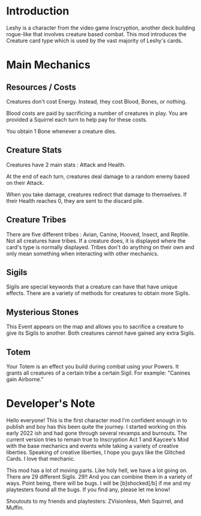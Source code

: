 # Introduction
Leshy is a character from the video game Inscryption, another deck building rogue-like that involves creature based combat. This mod introduces the Creature card type which is used by the vast majority of Leshy's cards.

# Main Mechanics
## Resources / Costs
Creatures don't cost Energy. Instead, they cost Blood, Bones, or nothing.

Blood costs are paid by sacrificing a number of creatures in play. You are provided a Squirrel each turn to help pay for these costs.

You obtain 1 Bone whenever a creature dies.

## Creature Stats
Creatures have 2 main stats : Attack and Health.

At the end of each turn, creatures deal damage to a random enemy based on their Attack.

When you take damage, creatures redirect that damage to themselves. If their Health reaches 0, they are sent to the discard pile.

## Creature Tribes
There are five different tribes : Avian, Canine, Hooved, Insect, and Reptile. Not all creatures have tribes. If a creature does, it is displayed where the card's type is normally displayed.
Tribes don't do anything on their own and only mean something when interacting with other mechanics.

## Sigils
Sigils are special keywords that a creature can have that have unique effects. There are a variety of methods for creatures to obtain more Sigils.

## Mysterious Stones
This Event appears on the map and allows you to sacrifice a creature to give its Sigils to another. Both creatures cannot have gained any extra Sigils.

## Totem
Your Totem is an effect you build during combat using your Powers. It grants all creatures of a certain tribe a certain Sigil. For example: "Canines gain Airborne."

# Developer's Note
Hello everyone! This is the first character mod I'm confident enough in to publish and boy has this been quite the journey. I started working on this early 2022 ish and had gone through several revamps and burnouts. The current version tries to remain true to Inscryption Act 1 and Kaycee's Mod with the base mechanics and events while taking a variety of creative liberties. Speaking of creative liberties, I hope you guys like the Glitched Cards. I love that mechanic.

This mod has a lot of moving parts. Like holy hell, we have a lot going on. There are 29 different Sigils. 29!! And you can combine them in a variety of ways. Point being, there will be bugs. I will be [b]shocked[/b] if me and my playtesters found all the bugs. If you find any, please let me know!

Shoutouts to my friends and playtesters: ZVisionless, Meh Squirrel, and Muffin.